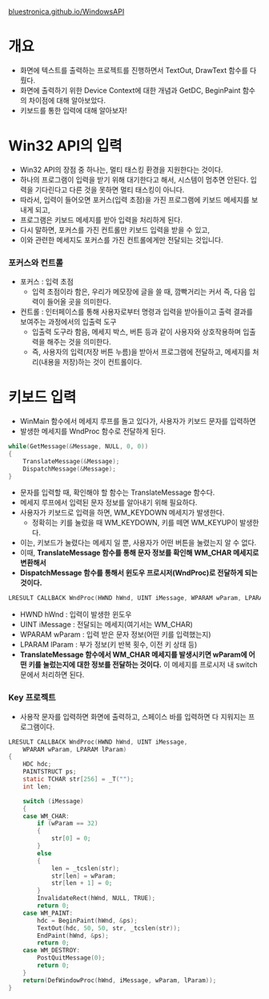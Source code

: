 [bluestronica.github.io/WindowsAPI](https://bluestronica.github.io/WindowsAPI)

# 개요
- 화면에 텍스트를 출력하는 프로젝트를 진행하면서 TextOut, DrawText 함수를 다뤘다.
- 화면에 출력하기 위한 Device Context에 대한 개념과 GetDC, BeginPaint 함수의 차이점에 대해 알아보았다.
- 키보드를 통한 입력에 대해 알아보자!

# Win32 API의 입력
- Win32 API의 장점 중 하나는, 멀티 태스킹 환경을 지원한다는 것이다. 
- 하나의 프로그램이 입력을 받기 위해 대기한다고 해서, 시스템이 멈추면 안된다. 입력을 기다린다고 다른 것을 못하면 멀티 태스킹이 아니다. 
- 따라서, 입력이 들어오면 포커스(입력 초점)을 가진 프로그램에 키보드 메세지를 보내게 되고, 
- 프로그램은 키보드 메세지를 받아 입력을 처리하게 된다. 
- 다시 말하면, 포커스를 가진 컨트롤만 키보드 입력을 받을 수 있고, 
- 이와 관련한 메세지도 포커스를 가진 컨트롤에게만 전달되는 것입니다.

### 포커스와 컨트롤
- 포커스 : 입력 초점
  - 입력 초점이라 함은, 우리가 메모장에 글을 쓸 때, 깜빡거리는 커서 즉, 다음 입력이 들어올 곳을 의미한다.
- 컨트롤 : 인터페이스를 통해 사용자로부터 명령과 입력을 받아들이고 출력 결과를 보여주는 과정에서의 입출력 도구 
  - 입출력 도구라 함음, 메세지 박스, 버튼 등과 같이 사용자와 상호작용하며 입출력을 해주는 것을 의미한다.
  - 즉, 사용자의 입력(저장 버튼 누름)을 받아서 프로그램에 전달하고, 메세지를 처리(내용을 저장)하는 것이 컨트롤이다.
  
# 키보드 입력
- WinMain 함수에서 메세지 루프를 돌고 있다가, 사용자가 키보드 문자를 입력하면
- 발생한 메세지를 WndProc 함수로 전달하게 된다.
```c
while(GetMessage(&Message, NULL, 0, 0))
{
	TranslateMessage(&Message);
	DispatchMessage(&Message);
}
```
- 문자를 입력할 때, 확인해야 할 함수는 TranslateMessage 함수다.
- 메세지 루프에서 입력된 문자 정보를 알아내기 위해 필요하다.
- 사용자가 키보드로 입력을 하면, WM_KEYDOWN 메세지가 발생한다.
  - 정확히는 키를 눌렀을 때 WM_KEYDOWN, 키를 떼면 WM_KEYUP이 발생한다.
- 이는, 키보드가 눌렸다는 메세지 일 뿐, 사용자가 어떤 버튼을 눌렸는지 알 수 없다.
- 이때, **TranslateMessage 함수를 통해 문자 정보를 확인해 WM_CHAR 메세지로 변환해서**
- **DispatchMessage 함수를 통해서 윈도우 프로시저(WndProc)로 전달하게 되는 것이다.**
```C
LRESULT CALLBACK WndProc(HWND hWnd, UINT iMessage, WPARAM wParam, LPARAM lParam)
```
- HWND hWnd : 입력이 발생한 윈도우
- UINT iMessage : 전달되는 메세지(여기서는 WM_CHAR)
- WPARAM wParam : 입력 받은 문자 정보(어떤 키를 입력했는지)
- LPARAM lParam : 부가 정보(키 반복 횟수, 이전 키 상태 등)
- **TranslateMessage 함수에서 WM_CHAR 메세지를 발생시키면 wParam에 어떤 키를 눌렀는지에 대한 정보를 전달하는 것이다.** 이 메세지를 프로시저 내 switch문에서 처리하면 된다.

### Key 프로젝트
- 사용작 문자를 입력하면 화면에 출력하고, 스페이스 바를 입력하면 다 지워지는 프로그램이다.
```c
LRESULT CALLBACK WndProc(HWND hWnd, UINT iMessage, 
  	WPARAM wParam, LPARAM lParam)
{
	HDC hdc;
	PAINTSTRUCT ps;
	static TCHAR str[256] = _T("");
	int len;

	switch (iMessage)
	{
	case WM_CHAR:
		if (wParam == 32)
		{
			str[0] = 0;
		}
		else
		{
			len = _tcslen(str);
			str[len] = wParam;
			str[len + 1] = 0;
		}
		InvalidateRect(hWnd, NULL, TRUE);
		return 0;
	case WM_PAINT:
		hdc = BeginPaint(hWnd, &ps);
		TextOut(hdc, 50, 50, str, _tcslen(str));
		EndPaint(hWnd, &ps);
		return 0;
	case WM_DESTROY:
		PostQuitMessage(0);
		return 0;
	}
	return(DefWindowProc(hWnd, iMessage, wParam, lParam));
}
```

























